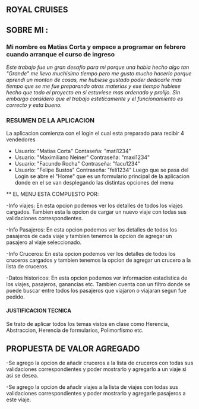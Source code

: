 ## **ROYAL CRUISES**

## SOBRE MI :  

### Mi nombre es **Matias Corta** y empece a programar en febrero cuando arranque el curso de ingreso 
*Este trabajo fue un gran desafio para mi porque una habia hecho algo tan "Grande" me llevo muchisimo tiempo pero me gusto mucho hacerlo porque aprendi un monton de cosas, me hubiese gustado poder dedicarle mas tiempo que se me fue preparando otras materias y ese tiempo hubiese hecho que todo el proyecto en si estuviese mas ordenado y prolijo. Sin embargo considero que el trabajo esteticamente y el funcionamiento es correcto y esta bueno.*

### RESUMEN DE LA APLICACION 
  La aplicacion comienza con el login el cual esta preparado para recibir 4 vendedores
- Usuario: "Matias Corta"    Contaseña: "mati1234"
- Usuario: "Maximiliano Neiner"   Contraseña: "maxi1234"
- Usuario: "Facundo Rocha"    Contraseña: "facu1234"
- Usuario: "Felipe Bustos"  Contraseña: "feli1234"
Luego que se pasa del Login se abre el "Home" que es un formulario principal de la aplicacion donde en el se van desplegando las distintas opciones del menu

** EL MENU ESTA COMPUESTO POR:

-Info viajes: En esta opcion podemos ver los detalles de todos los viajes cargados. Tambien esta la opcion de cargar un nuevo viaje con todas sus validaciones correspondientes.

-Info Pasajeros: En esta opcion podemos ver los detalles de todos los pasajeros de cada viaje y tambien tenemos la opcion de agregar un pasajero al viaje seleccionado.

-Info Cruceros: En esta opcion podemos ver los detalles de todos los cruceros cargados y tambien tenemos la opcion de agregar un crucero a la lista de cruceros.

-Datos historicos: En esta opcion podemos ver informacion estadistica de los viajes, pasajeros, ganancias etc. Tambien cuenta con un filtro donde se puede buscar entre todos los pasajeros que viajaron o viajaran segun fue pedido.

#### JUSTIFICACION TECNICA
Se trato de aplicar todos los temas vistos en clase como Herencia, Abstraccion, Herencia de formularios, Polimorfismo etc.


## PROPUESTA DE VALOR AGREGADO

-Se agrego la opcion de añadir cruceros a la lista de cruceros con todas sus validaciones correspondientes y poder mostrarlo y agregarlo a un viaje si asi se desea.

-Se agrego la opcion de añadir viajes a la lista de viajes con todas sus validaciones correspondientes y poder mostrarlo y agregarle pasajeros a este viaje.
 
